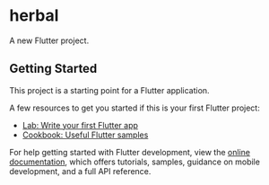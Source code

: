 # herbal

A new Flutter project.

## Getting Started

This project is a starting point for a Flutter application.

A few resources to get you started if this is your first Flutter project:

- [Lab: Write your first Flutter app](https://docs.flutter.dev/get-started/codelab)
- [Cookbook: Useful Flutter samples](https://docs.flutter.dev/cookbook)

For help getting started with Flutter development, view the
[online documentation](https://docs.flutter.dev/), which offers tutorials,
samples, guidance on mobile development, and a full API reference.


<!-- https://preview.themeforest.net/item/cannabia-medical-marijuana-cbd-oil-elementor-template-kit/full_screen_preview/32537536?_ga=2.85597273.1735136312.1668600187-332916689.1668600187 -->